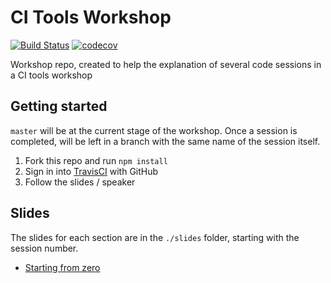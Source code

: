 # CI Tools Workshop

[![Build Status](https://travis-ci.org/rereed92/ci-tools-workshop.svg?branch=master)](https://travis-ci.org/rereed92/ci-tools-workshop)
[![codecov](https://codecov.io/gh/rereed92/ci-tools-workshop/branch/master/graph/badge.svg)](https://codecov.io/gh/rereed92/ci-tools-workshop)


Workshop repo, created to help the explanation of several code sessions in a CI tools workshop

## Getting started

`master` will be at the current stage of the workshop. Once a session is completed, will be left in a branch with the same name of the session itself.

1. Fork this repo and run `npm install`
2. Sign in into [TravisCI](https://travis-ci.org) with GitHub
3. Follow the slides / speaker

## Slides

The slides for each section are in the `./slides` folder, starting with the session number.

- [Starting from zero](./slides/01.starting-from-zero.md)
